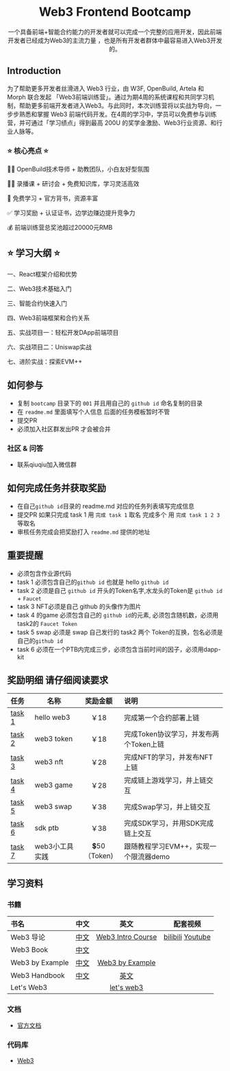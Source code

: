 <div align="center">
    <h1>Web3 Frontend Bootcamp</h1>
    <p>一个具备前端+智能合约能力的开发者就可以完成一个完整的应用开发，因此前端开发者已经成为Web3的主流力量 ，也是所有开发者群体中最容易进入Web3开发的。</p>
</div>

## Introduction

为了帮助更多开发者丝滑进入 Web3 行业，由 W3F, OpenBuild, Artela 和 Morph 联合发起 「Web3前端训练营」。通过为期4周的系统课程和共同学习机制，帮助更多前端开发者进入Web3。与此同时，本次训练营将以实战为导向，一步步熟悉和掌握 Web3 前端代码开发。在4周的学习中，学员可以免费参与训练营，并可通过「学习绩点」得到最高 200U 的奖学金激励、Web3行业资源、和行业人脉等。

### ⭐ 核心亮点 ⭐

🧙‍♂️ OpenBuild技术导师 + 助教团队，小白友好型氛围

👩‍🏫 录播课 + 研讨会 + 免费知识库，学习灵活高效

🙌 免费学习 + 官方背书，资源丰富

✅ 学习奖励 + 认证证书，边学边赚边提升竞争力

💰 前端训练营总奖池超过20000元RMB


## ⭐ 学习大纲 ⭐

一、React框架介绍和优势

二、Web3技术基础入门

三、智能合约快速入门

四、Web3前端框架和合约关系

五、实战项目一：轻松开发DApp前端项目

六、实战项目二：Uniswap实战

七、进阶实战：探索EVM++


## 如何参与

- 复制 `bootcamp` 目录下的 `001` 并且用自己的 `github id` 命名复制的目录
- 在 `readme.md` 里面填写个人信息 后面的任务模板暂时不管
- 提交PR
- 必须加入社区群发出PR 才会被合并

### 社区 & 问答

- 联系qiuqiu加入微信群

## 如何完成任务并获取奖励

- 在自己`github id`目录的 readme.md 对应的任务列表填写完成信息
- 提交PR 如果只完成 task 1 用 `完成 task 1` 取名 完成多个 用 `完成 task 1 2 3` 等取名
- 审核任务完成会把奖励打入 `readme.md` 提供的地址

## 重要提醒

- 必须包含作业源代码
- task 1 必须包含自己的`github id` 也就是 hello `github id`
- task 2 必须是自己 `github id` 开头的Token名字,水龙头的Token是 `github id` + `Faucet`
- task 3 NFT必须是自己 github 的头像作为图片
- task 4 的game 必须包含自己的 `github id`的元素, 必须包含随机数，必须用task2的 `Faucet Token`
- task 5 swap 必须是 swap 自己发行的 task2 两个 Token的互换，包名必须是自己的`github id`
- task 6 必须在一个PTB内完成三步，必须包含当前时间的因子，必须用dapp-kit

## 奖励明细 请仔细阅读要求

| 任务                                         | 名称         | 奖励金额      | 说明                     |
|:-------------------------------------------|------------|:----------:|:-----------------------|
| [task 1](task/01.hello_web3.md)            | hello web3 |    ￥18     | 完成第一个合约部署上链            |
| [task 2](task/02.web3_token.md)            | web3 token |    ￥18     | 完成Token协议学习，并发布两个Token上链 |
| [task 3](task/03.web3_nft.md)              | web3 nft   |    ￥28     | 完成NFT的学习，并发布NFT上链      |
| [task 4](task/04.web3_game.md)             | web3 game  |    ￥28     | 完成链上游戏学习，并上链交互         |
| [task 5](task/05.web3_swap.md)             | web3 swap  |    ￥38     | 完成Swap学习，并上链交互         |
| [task 6](task/06.SDK_PTB_NAVI.md)          | sdk ptb    |    ￥38     | 完成SDK学习，并用SDK完成链上交互    |
| [task 7](task/06.SDK_PTB_NAVI.md)          | web3小工具实践 |  💲50（Token) | 跟随教程学习EVM++，实现一个限流器demo   |

## 学习资料

### 书籍

| 书名                  | 中文                                   |                          英文                          |                           配套视频                            |
|:--------------------|--------------------------------------|:----------------------------------------------------:|:---------------------------------------------------------:|
| Web3 导论             | [中文](https://intro-zh.web3-book.com/) | [Web3 Intro Course](https://intro.web3-book.com/) |     [bilibili](https://www.bilibili.com/video/BV1RY411v7YU)  [Youtube](https://www.youtube.com/watch?v=lZHjmo2ngu0)                          |
| Web3 Book            | [中文](https://web3-book.com)           |                                                      |  |
| Web3 by Example | [中文](https://examples.web3-book.com/) |   [Web3 by Example](https://examples.web3.io/)    |                                                       |
| Web3 Handbook           |    [中文](https://web3-handbook.com/cn/)      |           [英文](https://web3-handbook.com/)            |                                                   |
| Let's Web3      |                            |                    [let's web3](https://letsweb3.com/)                    |                                                     |

### 文档

- [官方文档](https://docs.web3.io/)

### 代码库

- [Web3](https://github.com/Web3Foundation/web3)


